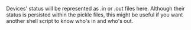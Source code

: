 Devices' status will be represented as .in or .out files here. Although their status is persisted within the pickle files, this might be useful if you want another shell script to know who's in and who's out.